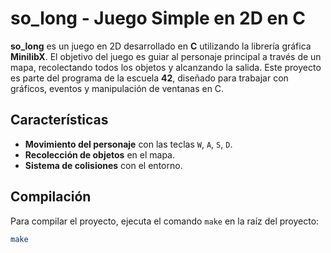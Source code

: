 # so_long - Juego Simple en 2D en C

**so_long** es un juego en 2D desarrollado en **C** utilizando la librería gráfica **MinilibX**. El objetivo del juego es guiar al personaje principal a través de un mapa, recolectando todos los objetos y alcanzando la salida. Este proyecto es parte del programa de la escuela **42**, diseñado para trabajar con gráficos, eventos y manipulación de ventanas en C.

## Características

- **Movimiento del personaje** con las teclas `W`, `A`, `S`, `D`.
- **Recolección de objetos** en el mapa.
- **Sistema de colisiones** con el entorno.

## Compilación

Para compilar el proyecto, ejecuta el comando `make` en la raíz del proyecto:

```bash
make